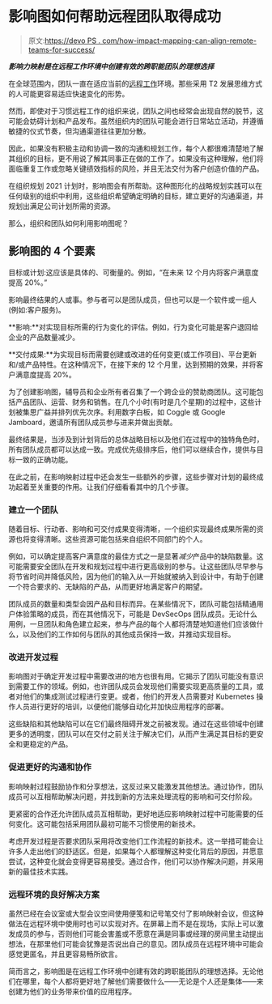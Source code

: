 # 影响图如何帮助远程团队取得成功

> 原文:[https://devo PS . com/how-impact-mapping-can-align-remote-teams-for-success/](https://devops.com/how-impact-mapping-can-align-remote-teams-for-success/)

***影响力映射是在远程工作环境中创建有效的跨职能团队的理想选择***

在全球范围内，团队一直在适应当前的[远程工作](https://devops.com/3-ways-to-support-devops-teams-in-remote-work/)环境。那些采用 T2 发展思维方式的人可能更容易适应快速变化的形势。

然而，即使对于习惯远程工作的组织来说，团队之间也经常会出现自然的脱节，这可能会妨碍计划和产品发布。虽然组织内的团队可能会进行日常站立活动，并遵循敏捷的仪式节奏，但沟通渠道往往更加分散。

因此，如果没有积极主动和协调一致的沟通和规划工作，每个人都很难清楚地了解其组织的目标，更不用说了解其同事正在做的工作了。如果没有这种理解，他们将面临重复工作或忽略关键绩效指标的风险，并且无法交付为客户创造价值的产品。

在组织规划 2021 计划时，影响图会有所帮助。这种图形化的战略规划实践可以在任何级别的组织中利用，这些组织希望确定明确的目标，建立更好的沟通渠道，并规划出满足公司计划所需的资源。

那么，组织和团队如何利用影响图呢？

## 影响图的 4 个要素

目标或计划:这应该是具体的、可衡量的。例如，“在未来 12 个月内将客户满意度提高 20%。”

影响最终结果的人或事。参与者可以是团队成员，但也可以是一个软件或一组人(例如:客户服务)。

**影响:**对实现目标所需的行为变化的评估。例如，行为变化可能是客户退回给企业的产品数量减少。

**交付成果:**为实现目标而需要创建或改进的任何变更(或工作项目)、平台更新和/或产品特性。在这种情况下，在接下来的 12 个月里，达到预期的效果，并将客户满意度提高 20%。

为了创建影响图，辅导员和企业所有者召集了一个跨企业的赞助商团队。这可能包括产品团队、运营、财务和销售。在几个小时(有时是几个星期)的过程中，这些计划被集思广益并排列优先次序。利用数字白板，如 Coggle 或 Google Jamboard，邀请所有团队成员参与进来并做出贡献。

最终结果是，当涉及到计划背后的总体战略目标以及他们在过程中的独特角色时，所有团队成员都可以达成一致。完成优先级排序后，他们可以继续合作，提供与目标一致的正确功能。

在此之前，在影响映射过程中还会发生一些额外的步骤，这些步骤对计划的最终成功起着至关重要的作用。让我们仔细看看其中的几个步骤。

### 建立一个团队

随着目标、行动者、影响和可交付成果变得清晰，一个组织实现最终成果所需的资源也将变得清晰。这些资源可能包括来自组织不同部门的个人。

例如，可以确定提高客户满意度的最佳方式之一是显著*减少*产品中的缺陷数量。这可能需要安全团队在开发和规划过程中进行更高级别的参与。让这些团队尽早参与将节省时间并降低风险，因为他们的输入从一开始就被纳入到设计中，有助于创建一个符合要求的、无缺陷的产品，从而更好地满足客户的期望。

团队成员的数量和类型会因产品和目标而异。在某些情况下，团队可能包括精通用户体验策略的成员，而在其他情况下，可能是 DevSecOps 团队成员。无论什么用例，一旦团队和角色建立起来，参与产品的每个人都将清楚地知道他们应该做什么，以及他们的工作如何与团队的其他成员保持一致，并推动实现目标。

### 改进开发过程

影响图对于确定开发过程中需要改进的地方也很有用。它揭示了团队可能没有意识到需要工作的领域。例如，也许团队成员会发现他们需要实现更高质量的工具，或者对他们的集成测试过程进行变更。或者，他们的开发人员需要对 Kubernetes 操作人员进行更好的培训，以便他们能够自动化并加快应用程序的部署。

这些缺陷和其他缺陷可以在它们最终阻碍开发之前被发现。通过在这些领域中创建更多的透明度，团队可以在交付之前关注于解决它们，从而产生满足其目标的更安全和更稳定的产品。

### 促进更好的沟通和协作

影响映射过程鼓励协作和分享想法，这反过来又能激发其他想法。通过协作，团队成员可以互相帮助解决问题，并找到新的方法来处理流程的影响和可交付阶段。

更紧密的合作还允许团队成员互相帮助，更好地适应影响映射过程中可能需要的任何变化。这可能包括采用团队最初可能不习惯使用的新技术。

考虑开发过程是否要求团队采用将改变他们工作流程的新技术。这一举措可能会让许多人走出他们的舒适区。但是，如果每个人都理解这种变化背后的原因，并愿意尝试，这种变化就会变得更容易接受。通过合作，他们可以协作解决问题，并采用新的最佳技术实践。

### 远程环境的良好解决方案

虽然已经在会议室或大型会议空间使用便笺和记号笔交付了影响映射会议，但这种做法在远程环境中使用时也可以实现对齐。在屏幕上而不是在现场，实际上可以激发成员的参与，否则他们可能会害羞或不愿意在满是同事或经理的房间里主动提出想法，在那里他们可能会犹豫是否说出自己的意见。团队成员在远程环境中可能会感觉更匿名，并且更容易畅所欲言。

简而言之，影响图是在远程工作环境中创建有效的跨职能团队的理想选择。无论他们在哪里，每个人都将更好地了解他们需要做什么——无论是个人还是集体——来创建为他们的业务带来价值的应用程序。
